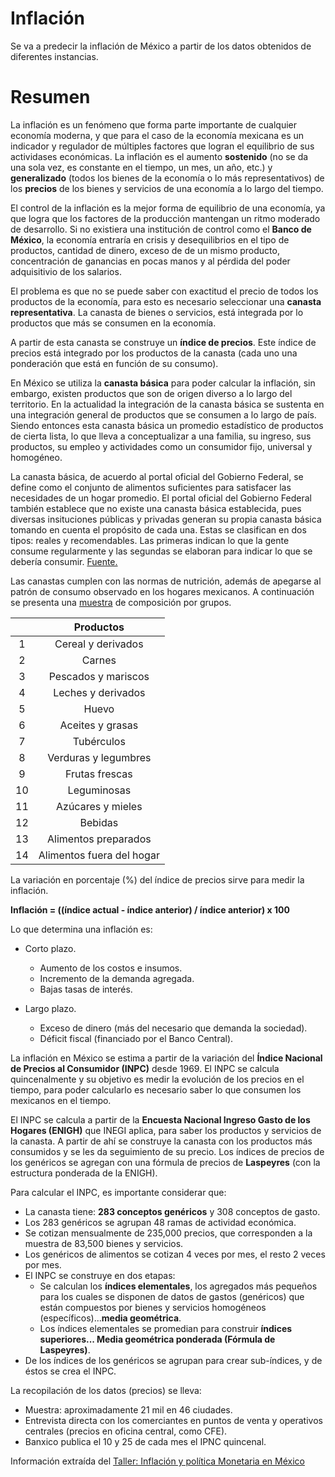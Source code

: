 # **Inflación**
Se va a predecir la inflación de México a partir de los datos obtenidos de diferentes instancias.

# **Resumen**

La inflación es un fenómeno que forma parte importante de cualquier economía moderna, y que para el caso de la economía mexicana es un indicador y regulador de múltiples factores que logran el equilibrio de sus actividases económicas. La inflación es el aumento **sostenido** (no se da una sola vez, es constante en el tiempo, un mes, un año, etc.) y **generalizado** (todos los bienes de la economía o lo más representativos) de los **precios** de los bienes y servicios de una economía a lo largo del tiempo.

El control de la inflación es la mejor forma de equilibrio de una economía, ya que logra que los factores de la producción mantengan un ritmo moderado de desarrollo. Si no existiera una institución de control como el **Banco de México**, la economía entraría en crisis y desequilibrios en el tipo de productos, cantidad de dinero, exceso de de un mismo producto, concentración de ganancias en pocas manos y al pérdida del poder adquisitivio de los salarios.

El problema es que no se puede saber con exactitud el precio de todos los productos de la economía, para esto es necesario seleccionar una **canasta representativa**. La canasta de bienes o servicios, está integrada por lo productos que más se consumen en la economía.

A partir de esta canasta se construye un **índice de precios**. Este índice de precios está integrado por los productos de la canasta (cada uno una ponderación que está en función de su consumo).

En México se utiliza la **canasta básica** para poder calcular la inflación, sin embargo, existen productos que son de origen diverso a lo largo del territorio. En la actualidad la integración de la canasta básica se sustenta en una integración general de productos que se consumen a lo largo de país. Siendo entonces esta canasta básica un promedio estadístico de productos de cierta lista, lo que lleva a conceptualizar a una familia, su ingreso, sus productos, su empleo y actividades como un consumidor fijo, universal y homogéneo.

La canasta básica, de acuerdo al portal oficial del Gobierno Federal, se define como el conjunto de alimentos suficientes para satisfacer las necesidades de un hogar promedio. El portal oficial del Gobierno Federal también establece que no existe una canasta básica establecida, pues diversas insituciones públicas y privadas generan su propia canasta básica tomando en cuenta el propósito de cada una. Estas se clasifican en dos tipos: reales y recomendables. Las primeras indican lo que la gente consume regularmente y las segundas se elaboran para indicar lo que se debería consumir. [Fuente.](https://www.eluniversal.com.mx/menu/que-es-la-canasta-basica-y-que-productos-la-integran)

Las canastas cumplen con las normas de nutrición, además de apegarse al patrón de consumo observado en los hogares mexicanos. A continuación se presenta una [muestra](https://www.inegi.org.mx/contenidos/productos/prod_serv/contenidos/espanol/bvinegi/productos/nueva_estruc/702825196929.pdf) de composición por grupos.

||Productos|
|:---:|:---:|
|1|Cereal y derivados|
|2|Carnes|
|3|Pescados y mariscos|
|4|Leches y derivados|
|5|Huevo|
|6|Aceites y grasas|
|7|Tubérculos|
|8|Verduras y legumbres|
|9|Frutas frescas|
|10|Leguminosas|
|11|Azúcares y mieles|
|12|Bebidas|
|13|Alimentos preparados|
|14|Alimentos fuera del hogar|

La variación en porcentaje (%) del índice de precios sirve para medir la inflación.

**Inflación = ((índice actual - índice anterior) / índice anterior) x 100**

Lo que determina una inflación es:
* Corto plazo.
    - Aumento de los costos e insumos.
    - Incremento de la demanda agregada.
    - Bajas tasas de interés.

* Largo plazo.
    - Exceso de dinero (más del necesario que demanda la sociedad).
    - Déficit fiscal (financiado por el Banco Central).

La inflación en México se estima a partir de la variación del **Índice Nacional de Precios al Consumidor (INPC)** desde 1969. El INPC se calcula quincenalmente y su objetivo es medir la evolución de los precios en el tiempo, para poder calcularlo es necesario saber lo que consumen los mexicanos en el tiempo.

El INPC se calcula a partir de la **Encuesta Nacional Ingreso Gasto de los Hogares (ENIGH)** que INEGI aplica, para saber los productos y servicios de la canasta. A partir de ahí se construye la canasta con los productos más consumidos y se les da seguimiento de su precio. Los índices de precios de los genéricos se agregan con una fórmula de precios de **Laspeyres** (con la estructura ponderada de la ENIGH).

Para calcular el INPC, es importante considerar que:
 * La canasta tiene: **283 conceptos genéricos** y 308 conceptos de gasto.
 * Los 283 genéricos se agrupan 48 ramas de actividad económica.
 * Se cotizan mensualmente de 235,000 precios, que corresponden a la muestra de 83,500 bienes y servicios.
 * Los genéricos de alimentos se cotizan 4 veces por mes, el resto 2 veces por mes.
 * El INPC se construye en dos etapas:
   - Se calculan los **índices elementales**, los agregados más pequeños para los cuales se disponen de datos de gastos (genéricos) que están compuestos por bienes y servicios homogéneos (específicos)...**media geométrica**.
   - Los índices elementales se promedian para construir **índices superiores... Media geométrica ponderada (Fórmula de Laspeyres)**.
 * De los índices de los genéricos se agrupan para crear sub-índices, y de éstos se crea el INPC.
 
 La recopilación de los datos (precios) se lleva:
 * Muestra: aproximadamente 21 mil en 46 ciudades.
 * Entrevista directa con los comerciantes en puntos de venta y operativos centrales (precios en oficina central, como CFE).
 * Banxico publica el 10 y 25 de cada mes el IPNC quincenal.

Información extraída del [Taller: Inflación y política Monetaria en México](https://www.uv.mx/personal/esaucedo/files/2010/08/Taller-Inf.-y-PM-en-M%C3%A9xico.pdf)
